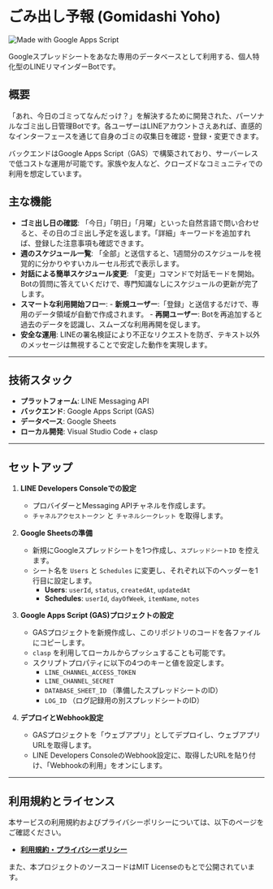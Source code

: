 # ごみ出し予報 (Gomidashi Yoho)

![Made with Google Apps Script](https://img.shields.io/badge/Made%20with-Google%20Apps%20Script-blue.svg)

Googleスプレッドシートをあなた専用のデータベースとして利用する、個人特化型のLINEリマインダーBotです。

## 概要

「あれ、今日のゴミってなんだっけ？」を解決するために開発された、パーソナルなゴミ出し日管理Botです。各ユーザーはLINEアカウントさえあれば、直感的なインターフェースを通じて自身のゴミの収集日を確認・登録・変更できます。

バックエンドはGoogle Apps Script（GAS）で構築されており、サーバーレスで低コストな運用が可能です。家族や友人など、クローズドなコミュニティでの利用を想定しています。

## 主な機能

* **ゴミ出し日の確認**: 「今日」「明日」「月曜」といった自然言語で問い合わせると、その日のゴミ出し予定を返します。「詳細」キーワードを追加すれば、登録した注意事項も確認できます。
* **週のスケジュール一覧**: 「全部」と送信すると、1週間分のスケジュールを視覚的に分かりやすいカルーセル形式で表示します。
* **対話による簡単スケジュール変更**: 「変更」コマンドで対話モードを開始。Botの質問に答えていくだけで、専門知識なしにスケジュールの更新が完了します。
* **スマートな利用開始フロー**:
      - **新規ユーザー**:「登録」と送信するだけで、専用のデータ領域が自動で作成されます。
      - **再開ユーザー**: Botを再追加すると過去のデータを認識し、スムーズな利用再開を促します。
* **安全な運用**: LINEの署名検証により不正なリクエストを防ぎ、テキスト以外のメッセージは無視することで安定した動作を実現します。

---

## 技術スタック

* **プラットフォーム**: LINE Messaging API
* **バックエンド**: Google Apps Script (GAS)
* **データベース**: Google Sheets
* **ローカル開発**: Visual Studio Code + clasp

---

## セットアップ

1. **LINE Developers Consoleでの設定**
    * プロバイダーとMessaging APIチャネルを作成します。
    * `チャネルアクセストークン` と `チャネルシークレット` を取得します。

1. **Google Sheetsの準備**
    * 新規にGoogleスプレッドシートを1つ作成し、`スプレッドシートID` を控えます。
    * シート名を `Users` と `Schedules` に変更し、それぞれ以下のヘッダーを1行目に設定します。
        * **Users**: `userId`, `status`, `createdAt`, `updatedAt`
        * **Schedules**: `userId`, `dayOfWeek`, `itemName`, `notes`

1. **Google Apps Script (GAS)プロジェクトの設定**
    * GASプロジェクトを新規作成し、このリポジトリのコードを各ファイルにコピーします。
    * `clasp` を利用してローカルからプッシュすることも可能です。
    * スクリプトプロパティに以下の4つのキーと値を設定します。
        * `LINE_CHANNEL_ACCESS_TOKEN`
        * `LINE_CHANNEL_SECRET`
        * `DATABASE_SHEET_ID` （準備したスプレッドシートのID）
        * `LOG_ID` （ログ記録用の別スプレッドシートのID）

1. **デプロイとWebhook設定**
    * GASプロジェクトを「ウェブアプリ」としてデプロイし、ウェブアプリURLを取得します。
    * LINE Developers ConsoleのWebhook設定に、取得したURLを貼り付け、「Webhookの利用」をオンにします。

---

## 利用規約とライセンス

本サービスの利用規約およびプライバシーポリシーについては、以下のページをご確認ください。

* **[利用規約・プライバシーポリシー](./policy.md)**

また、本プロジェクトのソースコードはMIT Licenseのもとで公開されています。

